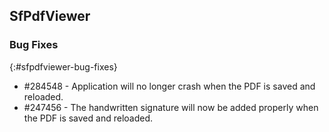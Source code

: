 ## SfPdfViewer

### Bug Fixes
{:#sfpdfviewer-bug-fixes}
* \#284548 - Application will no longer crash when the PDF is saved and reloaded. 
* \#247456 - The handwritten signature will now be added properly when the PDF is saved and reloaded. 